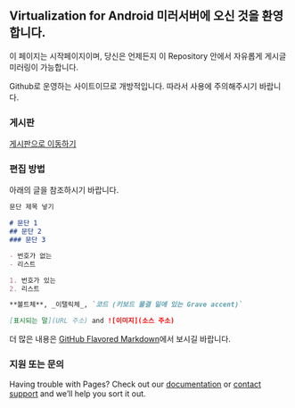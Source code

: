 ## Virtualization for Android 미러서버에 오신 것을 환영합니다.

이 페이지는 시작페이지이며, 당신은 언제든지 이 Repository 안에서 자유롭게 게시글 미러링이 가능합니다.

Github로 운영하는 사이트이므로 개방적입니다. 따라서 사용에 주의해주시기 바랍니다.

### 게시판

[게시판으로 이동하기](/mirror/board)

### 편집 방법

아래의 글을 참조하시기 바랍니다.

```markdown
문단 제목 넣기

# 문단 1
## 문단 2
### 문단 3

- 번호가 없는
- 리스트

1. 번호가 있는
2. 리스트

**볼트체**, _이탤릭체_, `코드 (키보드 물결 밑에 있는 Grave accent)`

[표시되는 말](URL 주소) and ![이미지](소스 주소)
```

더 많은 내용은 [GitHub Flavored Markdown](https://guides.github.com/features/mastering-markdown/)에서 보시길 바랍니다.

### 지원 또는 문의

Having trouble with Pages? Check out our [documentation](https://help.github.com/categories/github-pages-basics/) or [contact support](https://github.com/contact) and we’ll help you sort it out.

